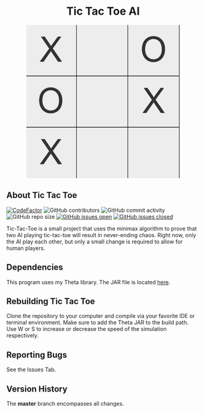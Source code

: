 <h1 align="center">Tic Tac Toe AI</h1>
<p align="center">
    <img width="400" height="400" src="docs/tictactoe.gif">
</p>

## About Tic Tac Toe

[![CodeFactor](https://www.codefactor.io/repository/github/joshuacrotts/TicTacToe/badge)](https://www.codefactor.io/repository/github/joshuacrotts/TicTacToe) ![GitHub contributors](https://img.shields.io/github/contributors/JoshuaCrotts/TicTacToe) ![GitHub commit activity](https://img.shields.io/github/commit-activity/m/JoshuaCrotts/TicTacToe) ![GitHub repo size](https://img.shields.io/github/repo-size/JoshuaCrotts/TicTacToe) [![GitHub issues open](https://img.shields.io/github/issues/JoshuaCrotts/TicTacToe)]() 
[![GitHub issues closed](https://img.shields.io/github/issues-closed-raw/JoshuaCrotts/TicTacToe)]()

Tic-Tac-Toe is a small project that uses the minimax algorithm to prove that two AI playing tic-tac-toe will result in never-ending chaos. Right now, only the AI play each other, but only a small change is required to allow for human players.

## Dependencies

This program uses my Theta library. The JAR file is located [here](https://github.com/JoshuaCrotts/Theta/blob/master/lib/Theta.jar).

## Rebuilding Tic Tac Toe

Clone the repository to your computer and compile via your favorite IDE or terminal environment. Make sure to add the Theta JAR to the build path. Use W or S to increase or decrease the speed of the simulation respectively.

## Reporting Bugs

See the Issues Tab.

## Version History
The **master** branch encompasses all changes.